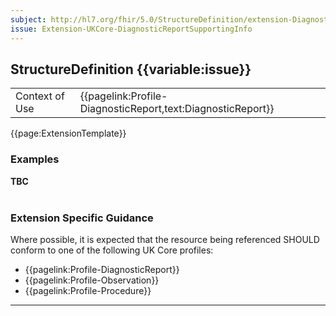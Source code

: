 ```yaml
---
subject: http://hl7.org/fhir/5.0/StructureDefinition/extension-DiagnosticReport.supportingInfo
issue: Extension-UKCore-DiagnosticReportSupportingInfo
---
```

## StructureDefinition {{variable:issue}}

<table id="addToTranspose">
<tr><td>Context of Use</td>
<td>{{pagelink:Profile-DiagnosticReport,text:DiagnosticReport}}</td>
</tr>
</table>

{{page:ExtensionTemplate}}

<div id="Examples" class="tabcontent">
  <h3>Examples</h3>
  <b>TBC</b>
  <br><br>
</div>

<h3 id="guidance-diagnosticreportsupportinginfo">Extension Specific Guidance</h3>

Where possible, it is expected that the resource being referenced SHOULD conform to one of the following UK Core profiles:

- {{pagelink:Profile-DiagnosticReport}}
- {{pagelink:Profile-Observation}}
- {{pagelink:Profile-Procedure}}


---
